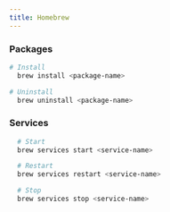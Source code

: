 ```yaml
---
title: Homebrew
---
```


### Packages

```bash
# Install
  brew install <package-name>

# Uninstall
  brew uninstall <package-name>
```

### Services

```bash
  # Start
  brew services start <service-name>

  # Restart
  brew services restart <service-name>

  # Stop
  brew services stop <service-name>
```
